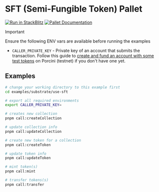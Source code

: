 # SFT (Semi-Fungible Token) Pallet

[![Run in StackBlitz](https://img.shields.io/badge/Open_in_StackBlitz-1269D3?style=for-the-badge&logo=stackblitz&logoColor=white)](https://stackblitz.com/github/futureversecom/trn-examples?file=examples%2Fsubstrate%2Fuse-sft%2FREADME.md&title=SFT%20Pallet%20Examples) [![Pallet Documentation](https://img.shields.io/badge/Pallet_Documentation-black?style=for-the-badge&logo=googledocs&logoColor=white)](https://docs-beta.therootnetwork.com/buidl/substrate/pallet-sft)

> [!IMPORTANT]
> Ensure the following ENV vars are available before running the examples
>
> - `CALLER_PRIVATE_KEY` - Private key of an account that submits the transaction. Follow this guide to [create and fund an account with some test tokens](../../GUIDES.md) on Porcini (testnet) if you don't have one yet.

## Examples

```bash
# change your working directory to this example first
cd examples/substrate/use-sft

# export all required environments
export CALLER_PRIVATE_KEY=

# creates new collection
pnpm call:createCollection

# update collection info
pnpm call:updateCollection

# create new token for a collection
pnpm call:createToken

# update token info
pnpm call:updateToken

# mint token(s)
pnpm call:mint

# transfer tokens(s)
pnpm call:transfer

```
